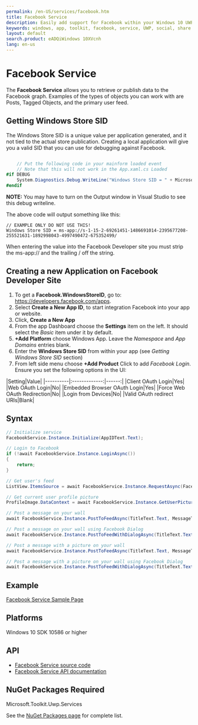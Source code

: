 ```yaml
---
permalink: /en-US/services/facebook.htm
title: Facebook Service
description: Easily add support for Facebook within your Windows 10 UWP Applications
keywords: windows, app, toolkit, facebook, service, UWP, social, share
layout: default
search.product: eADQiWindows 10XVcnh
lang: en-us
---
```


# Facebook Service 

The **Facebook Service** allows you to retrieve or publish data to the Facebook graph. Examples of the types of objects you can work with are Posts, Tagged Objects, and the primary user feed.

## Getting Windows Store SID

The Windows Store SID is a unique value per application generated, and it not tied to the actual store publication.  Creating a local application will give you a valid SID that you can use for debugging against Facebook.  

```C#

	// Put the following code in your mainform loaded event
	// Note that this will not work in the App.xaml.cs Loaded
#if DEBUG
	System.Diagnostics.Debug.WriteLine("Windows Store SID = " + Microsoft.Toolkit.Uwp.Services.Facebook.FacebookService.Instance.WindowsStoreId);
#endif

```

**NOTE:** You may have to turn on the Output window in Visual Studio to see this debug writeline.

The above code will output something like this: 

```text
// EXAMPLE ONLY DO NOT USE THIS!
Windows Store SID = ms-app://s-1-15-2-69261451-1486691014-2395677208-255521631-1892998043-4997490472-675352499/
```

When entering the value into the Facebook Developer site you must strip the ms-app:// and the trailing / off the string.

## Creating a new Application on Facebook Developer Site

1. To get a **Facebook.WindowsStoreID**, go to: https://developers.facebook.com/apps. 
2. Select **Create a New App ID**, to start integration Facebook into your app or website. 
3. Click, **Create a New App**
4. From the app Dashboard choose the **Settings** item on the left.  It should select the *Basic* item under it by default.
5. **+Add Platform** choose Windows App.  Leave the *Namespace* and *App Domains* entries blank.
6. Enter the **Windows Store SID** from within your app (see *Getting Windows Store SID* section)
7. From left side menu choose **+Add Product** Click to add *Facebook Login*.  Ensure you set the following options in the UI: 

|Setting|Value|
|----------|:-------------:|------:|
|Client OAuth Login|Yes|
|Web OAuth Login|No|
|Embedded Browser OAuth Login|Yes|
|Force Web OAuth Redirection|No|
|Login from Devices|No|
|Valid OAuth redirect URIs|Blank|

## Syntax

```C#
// Initialize service
FacebookService.Instance.Initialize(AppIDText.Text);

// Login to Facebook
if (!await FacebookService.Instance.LoginAsync())
{
    return;
}

// Get user's feed
ListView.ItemsSource = await FacebookService.Instance.RequestAsync(FacebookDataConfig.MyFeed, 50);

// Get current user profile picture
ProfileImage.DataContext = await FacebookService.Instance.GetUserPictureInfoAsync();

// Post a message on your wall
await FacebookService.Instance.PostToFeedAsync(TitleText.Text, MessageText.Text, DescriptionText.Text, UrlText.Text);

// Post a message on your wall using Facebook Dialog
await FacebookService.Instance.PostToFeedWithDialogAsync(TitleText.Text, DescriptionText.Text, UrlText.Text);

// Post a message with a picture on your wall
await FacebookService.Instance.PostToFeedAsync(TitleText.Text, MessageText.Text, DescriptionText.Text, picture.Name, stream);

// Post a message with a picture on your wall using Facebook Dialog
await FacebookService.Instance.PostToFeedWithDialogAsync(TitleText.Text, DescriptionText.Text, picture.Name, stream);
```
 
## Example

[Facebook Service Sample Page](https://github.com/Microsoft/UWPCommunityToolkit/tree/master/Microsoft.Toolkit.Uwp.SampleApp/SamplePages/Facebook%20Service)

## Platforms

Windows 10 SDK 10586 or higher

## API

* [Facebook Service source code](https://github.com/Microsoft/UWPCommunityToolkit/tree/master/Microsoft.Toolkit.Uwp.Services/Services/Facebook)
* [Facebook Service API documentation]({{site.baseurl}}/{{page.lang}}/api/Microsoft_Toolkit_Uwp_Services_Facebook_FacebookService.htm)


## NuGet Packages Required

Microsoft.Toolkit.Uwp.Services

See the [NuGet Packages page]({{site.baseurl}}/{{page.lang}}/get-started/nugetpackages.htm) for complete list.

